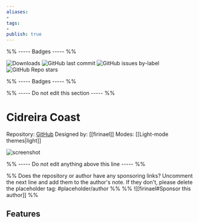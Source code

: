 ```yaml
---
aliases:
- 
tags: 
- 
publish: true
---
```


%% ----- Badges ----- %%

![Downloads](https://img.shields.io/badge/downloads-354-573E7A?style=for-the-badge&logo=)
![GitHub last commit](https://img.shields.io/github/last-commit/firinael/obsidian-cidreira-coast-theme?color=573E7A&label=last%20update&logo=github&style=for-the-badge)
![GitHub issues by-label](https://img.shields.io/github/issues/firinael/obsidian-cidreira-coast-theme/help%20wanted?color=573E7A&logo=github&style=for-the-badge) 
![GitHub Repo stars](https://img.shields.io/github/stars/firinael/obsidian-cidreira-coast-theme?color=573E7A&logo=github&style=for-the-badge)

%% ----- Badges ----- %%

%% ----- Do not edit this section ----- %%

# Cidreira Coast

Repository: [GitHub](https://github.com/firinael/obsidian-cidreira-coast-theme)
Designed by: [[firinael]]
Modes: [[Light-mode themes|light]]



![screenshot](https://github.com/firinael/obsidian-cidreira-coast-theme/raw/main/screenshot.png)

%% ----- Do not edit anything above this line ----- %% 

%% Does the repository or author have any sponsoring links? Uncomment the next line and add them to the author's note. If they don't, please delete the placeholder tag: #placeholder/author %%
%% ![[firinael#Sponsor this author]] %%


## Features



